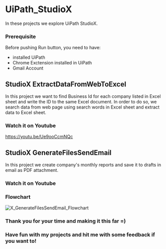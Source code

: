 # UiPath_StudioX
In these projects we explore UiPath StudioX.

### Prerequisite
Before pushing Run button, you need to have:
- installed UiPath
- Chrome Exctension installed in UiPath
- Gmail Account

## StudioX ExtractDataFromWebToExcel
In this project we want to find Business Id for each company listed in Excel sheet and write the ID to the same Excel document. 
In order to do so, we search data from web page using search words in Excel sheet and extract data to Excel sheet. 

### Watch it on Youtube
https://youtu.be/Ue9ooCcmNQc


## StudioX GenerateFilesSendEmail
In this project we create company's monthly reports and save it to drafts in email as PDF attachment. 

### Watch it on Youtube

### Flowchart
![X_GenerateFilesSendEmail_Flowchart](https://user-images.githubusercontent.com/80334153/165253901-ca2d2002-d0f7-4149-b83d-108ca5fe9968.jpg)

### Thank you for your time and making it this far =) 
### Have fun with my projects and hit me with some feedback if you want to!
